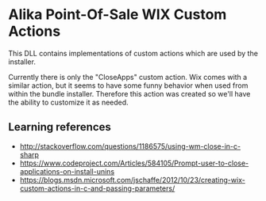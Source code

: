 ﻿# Alika Point-Of-Sale WIX Custom Actions

This DLL contains implementations of custom actions which are used by the installer.

Currently there is only the "CloseApps" custom action.  Wix comes with a similar action, but it
seems to have some funny behavior when used from within the bundle installer.  Therefore
this action was created so we'll have the ability to customize it as needed.

## Learning references

- http://stackoverflow.com/questions/1186575/using-wm-close-in-c-sharp
- https://www.codeproject.com/Articles/584105/Prompt-user-to-close-applications-on-install-unins
- https://blogs.msdn.microsoft.com/jschaffe/2012/10/23/creating-wix-custom-actions-in-c-and-passing-parameters/